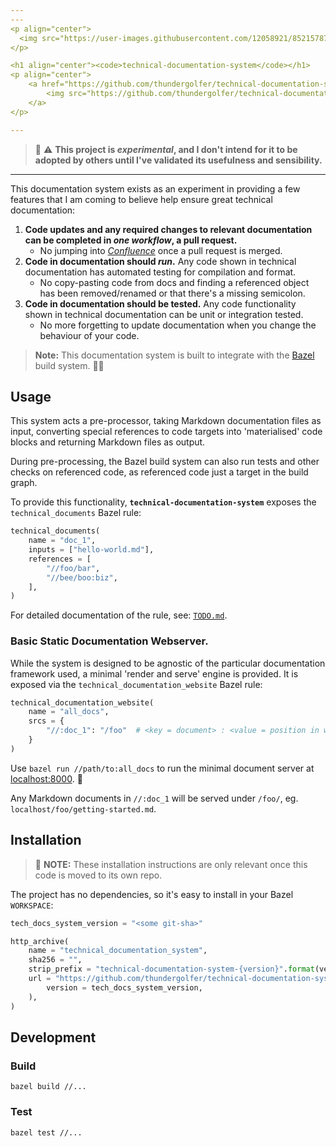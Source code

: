 ```yaml
---
---
<p align="center">
  <img src="https://user-images.githubusercontent.com/12058921/85215787-98fc8480-b3c0-11ea-8d11-3f5eab64144b.png" height="150px"/>
</p>

<h1 align="center"><code>technical-documentation-system</code></h1>
<p align="center">
    <a href="https://github.com/thundergolfer/technical-documentation-system/actions/">
        <img src="https://github.com/thundergolfer/technical-documentation-system/workflows/CI/badge.svg">
    </a>
</p>

---
```


> 👋 ⚠️ **This project is *experimental*, and I don't intend for it to be adopted by others until I've validated its usefulness and sensibility.** 

---

This documentation system exists as an experiment in providing a few features that I am coming to believe help ensure great technical documentation:

1. **Code updates and any required changes to relevant documentation can be completed in _one workflow_, a pull request.** 
    * No jumping into [_Confluence_](https://www.atlassian.com/software/confluence) once a pull request is merged.
2. **Code in documentation should _run_.** Any code shown in technical documentation has automated testing for compilation and format.
    * No copy-pasting code from docs and finding a referenced object has been removed/renamed or that there's a missing semicolon. 
3. **Code in documentation should be tested.** Any code functionality shown in technical documentation can be unit or integration tested.
    * No more forgetting to update documentation when you change the behaviour of your code.
    
> **Note:** This documentation system is built to integrate with the [Bazel](https://bazel.build/) build system. 💚🌿 
    
## Usage

This system acts a pre-processor, taking Markdown documentation files as input, converting special references to code targets into 
'materialised' code blocks and returning Markdown files as output.

During pre-processing, the Bazel build system can also run tests and other checks on referenced code, as referenced code just a 
target in the build graph.

To provide this functionality, **`technical-documentation-system`** exposes the `technical_documents` Bazel rule:

```python
technical_documents(
    name = "doc_1",
    inputs = ["hello-world.md"],
    references = [
        "//foo/bar",
        "//bee/boo:biz",
    ],
)
```

For detailed documentation of the rule, see: [`TODO.md`]().

### Basic Static Documentation Webserver.

While the system is designed to be agnostic of the particular documentation framework used, a minimal 'render and serve' engine
is provided. It is exposed via the `technical_documentation_website` Bazel rule:

```python
technical_documentation_website(
    name = "all_docs",
    srcs = {
        "//:doc_1": "/foo"  # <key = document> : <value = position in website's doc-tree>
    }
)
```

Use `bazel run //path/to:all_docs` to run the minimal document server at [localhost:8000](http://localhost:8000/). 🚀

Any Markdown documents in `//:doc_1` will be served under `/foo/`, eg. `localhost/foo/getting-started.md`. 

## Installation

> 👋 **NOTE:** These installation instructions are only relevant once this code is moved to its own repo.

The project has no dependencies, so it's easy to install in your Bazel `WORKSPACE`:

```python
tech_docs_system_version = "<some git-sha>"

http_archive(
    name = "technical_documentation_system",
    sha256 = "",
    strip_prefix = "technical-documentation-system-{version}".format(version = tech_docs_system_version),
    url = "https://github.com/thundergolfer/technical-documentation-system/archive/{version}.tar.gz".format(
        version = tech_docs_system_version,
    ),
)
```

## Development

### Build

`bazel build //...`

### Test

`bazel test //...`
